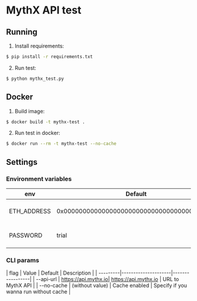 # MythX API test

## Running

1. Install requirements:
```bash
$ pip install -r requirements.txt
```

2. Run test:
```bash
$ python mythx_test.py
```

## Docker

1. Build image:
```bash
$ docker build -t mythx-test .
```

2. Run test in docker:
```bash
$ docker run --rm -t mythx-test --no-cache
```

## Settings
### Environment variables

| env     | Default             | Description     |
|---------|---------------------|-----------------|
| ETH_ADDRESS | 0x0000000000000000000000000000000000000000 | MythX account address |
| PASSWORD | trial | MythX account password |

### CLI params

| flag     | Value | Default             | Description     |
| ---------|---------------------|-----------------|
| --api-url | https://api.mythx.io| https://api.mythx.io | URL to MythX API |
| --no-cache | (without value) | Cache enabled | Specify if you wanna run without cache |
